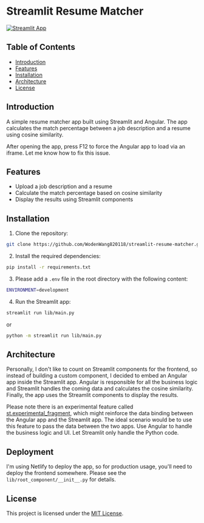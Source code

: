 # Streamlit Resume Matcher

[![Streamlit App](https://static.streamlit.io/badges/streamlit_badge_black_white.svg)](https://cosine-resume.streamlit.app/)

## Table of Contents

- [Introduction](#introduction)
- [Features](#features)
- [Installation](#installation)
- [Architecture](#architecture)
- [License](#license)

## Introduction

A simple resume matcher app built using Streamlit and Angular. The app calculates the match percentage between a job description and a resume using cosine similarity.

After opening the app, press F12 to force the Angular app to load via an iframe. Let me know how to fix this issue.

## Features

- Upload a job description and a resume
- Calculate the match percentage based on cosine similarity
- Display the results using Streamlit components

## Installation

1. Clone the repository:

```bash
git clone https://github.com/WodenWang820118/streamlit-resume-matcher.git
```

2. Install the required dependencies:

```bash
pip install -r requirements.txt
```

3. Please add a `.env` file in the root directory with the following content:

```bash
ENVIRONMENT=development
```

4. Run the Streamlit app:

```bash
streamlit run lib/main.py
```

or

```bash
python -m streamlit run lib/main.py
```

## Architecture

Personally, I don't like to count on Streamlit components for the frontend, so instead of building a custom component, I decided to embed an Angular app inside the Streamlit app. Angular is responsible for all the business logic and Streamlit handles the coming data and calculates the cosine similarity. Finally, the app uses the Streamlit components to display the results.

Please note there is an experimental feature called [st.experimental_fragment](https://docs.streamlit.io/develop/quick-reference/changelog), which might reinforce the data binding between the Angular app and the Streamlit app. The ideal scenario would be to use this feature to pass the data between the two apps. Use Angular to handle the business logic and UI. Let Streamlit only handle the Python code.

## Deployment
I'm using Netlify to deploy the app, so for production usage, you'll need to deploy the frontend somewhere. Please see the `lib/root_component/__init__.py` for details.

## License

This project is licensed under the [MIT License](https://github.com/WodenWang820118/streamlit-resume-matcher/blob/main/LICENSE).

